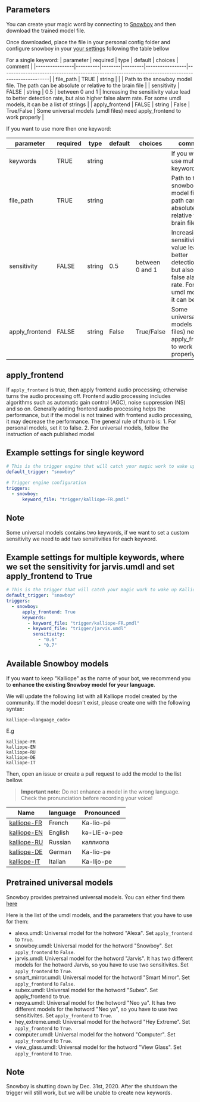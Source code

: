 ## Parameters

You can create your magic word by connecting to [Snowboy](https://snowboy.kitt.ai/) and then download the trained model file.

Once downloaded, place the file in your personal config folder and configure snowboy in your [your settings](../settings.md) following the table bellow

For a single keyword:
| parameter      | required | type   | default | choices         | comment                                                                                          |
|----------------|----------|--------|---------|-----------------|--------------------------------------------------------------------------------------------------|
| file_path      | TRUE     | string |         |                 | Path to the snowboy model file. The path can be absolute or relative to the brain file           |
| sensitivity    | FALSE    | string | 0.5     | between 0 and 1 | Increasing the sensitivity value lead to better detection rate, but also higher false alarm rate. For some umdl models, it can be a list of strings |
| apply_frontend | FALSE    | string | False   | True/False      | Some universal models (umdl files) need apply_frontend to work properly                          |        


If you want to use more then one keyword:

| parameter      | required | type   | default | choices         | comment                                                                                          |
|----------------|----------|--------|---------|-----------------|--------------------------------------------------------------------------------------------------|
| keywords       | TRUE     | string |         |                 | If you want to use multiple keywords                                                             |
| file_path      | TRUE     | string |         |                 | Path to the snowboy model file. The path can be absolute or relative to the brain file           |
| sensitivity    | FALSE    | string | 0.5     | between 0 and 1 | Increasing the sensitivity value lead to better detection rate, but also higher false alarm rate. For some umdl models, it can be a list |
| apply_frontend | FALSE    | string | False   | True/False      | Some universal models (umdl files) need apply_frontend to work properly                          |        

## apply_frontend

If `apply_frontend` is true, then apply frontend audio processing;
otherwise turns the audio processing off. Frontend audio processing
includes algorithms such as automatic gain control (AGC), noise suppression
(NS) and so on. Generally adding frontend audio processing helps the
performance, but if the model is not trained with frontend audio
processing, it may decrease the performance. The general rule of thumb is:
    1. For personal models, set it to false.
    2. For universal models, follow the instruction of each published model
    
## Example settings for single keyword

```yaml
# This is the trigger engine that will catch your magic work to wake up Kalliope.
default_trigger: "snowboy"

# Trigger engine configuration
triggers:
  - snowboy:
      keyword_file: "trigger/kalliope-FR.pmdl"
```

## Note
Some universal models contains two keywords, if we want to set a custom sensitivity we need to add two sensitivities for each keyword.  

## Example settings for multiple keywords, where we set the sensitivity for jarvis.umdl and set apply_frontend to True

```yaml
# This is the trigger that will catch your magic work to wake up Kalliope
default_trigger: "snowboy"
triggers:
  - snowboy:
      apply_frontend: True
      keywords:
        - keyword_file: "trigger/kalliope-FR.pmdl"
        - keyword_file: "trigger/jarvis.umdl"
          sensitivity:
            - "0.6"
            - "0.7"  

```
## Available Snowboy models

If you want to keep "Kalliope" as the name of your bot, we recommend you to __enhance the existing Snowboy model for your language__.

We will update the following list with all Kalliope model created by the community. If the model doesn't exist, please create one with the following syntax:
```
kalliope-<language_code>
```

E.g
```
kalliope-FR
kalliope-EN
kalliope-RU
kalliope-DE
kalliope-IT
```
Then, open an issue or create a pull request to add the model to the list bellow.

> **Important note:** Do not enhance a model in the wrong language. Check the pronunciation before recording your voice!

| Name                                                 | language | Pronounced   |
|------------------------------------------------------|----------|--------------|
| [kalliope-FR](https://snowboy.kitt.ai/hotword/1363)  | French   | Ka-lio-pé    |
| [kalliope-EN](https://snowboy.kitt.ai/hotword/2540)  | English  | kə-LIE-ə-pee |
| [kalliope-RU](https://snowboy.kitt.ai/hotword/2964)  | Russian  | каллиопа     |
| [kalliope-DE](https://snowboy.kitt.ai/hotword/4324)  | German   | Ka-lio-pe    |
| [kalliope-IT](https://snowboy.kitt.ai/hotword/10650) | Italian  | Ka-lljo-pe   |



## Pretrained universal models

Snowboy provides pretrained universal models.
Ŷou can either find them [here](https://github.com/Kitt-AI/snowboy/tree/master/resources)

Here is the list of the umdl models, and the parameters that you have to use for them:

* alexa.umdl: Universal model for the hotword "Alexa". Set `apply_frontend` to `True`.
* snowboy.umdl: Universal model for the hotword "Snowboy". Set `apply_frontend` to `False`.
* jarvis.umdl: Universal model for the hotword "Jarvis". It has two different models for the hotword Jarvis, so you have to use two sensitivites. Set `apply_frontend` to `True`.
* smart_mirror.umdl: Universal model for the hotword "Smart Mirror". Set `apply_frontend` to `False`.
* subex.umdl: Universal model for the hotword "Subex". Set apply_frontend to true.
* neoya.umdl: Universal model for the hotword "Neo ya". It has two different models for the hotword "Neo ya", so you have to use two sensitivites. Set `apply_frontend` to `True`.
* hey_extreme.umdl: Universal model for the hotword "Hey Extreme". Set `apply_frontend` to `True`.
* computer.umdl: Universal model for the hotword "Computer". Set `apply_frontend` to `True`.
* view_glass.umdl: Universal model for the hotword "View Glass". Set `apply_frontend` to `True`.


## Note

Snowboy is shutting down by Dec. 31st, 2020. After the shutdown the trigger will still work, but we will be unable to create new keywords. 
